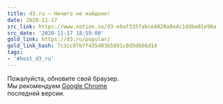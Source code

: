 ```yaml
---
title: d3.ru — Ничего не найдено!
date: 2020-11-17
src_link: https://www.notion.so/d3-e8af335fabce4820a8e4c1ddbe01e98a
src_date: '2020-11-17 18:59:00'
gold_link: https://d3.ru/popular/
gold_link_hash: 7c3cc97b7f435403b5891c8d5d686d14
tags:
- '#host_d3_ru'
---
```






Пожалуйста, обновите свой браузер.  
Мы рекомендуем [Google Chrome](https://www.google.com/chrome/browser/)  
последней версии.